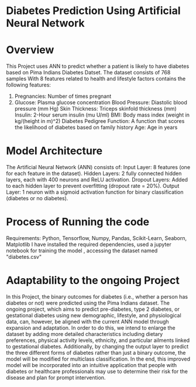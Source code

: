 # Diabetes Prediction Using Artificial Neural Network

# Overview
This Project uses ANN to predict whether a patient is likely to have diabetes based on Pima Indians Diabetes Datset.
The dataset consists of 768 samples With 8 features related to 
health and lifestyle factors contains the following features:
1. Pregnancies: Number of times pregnant
2. Glucose: Plasma glucose concentration
Blood Pressure: Diastolic blood pressure (mm Hg)
Skin Thickness: Triceps skinfold thickness (mm)
Insulin: 2-Hour serum insulin (mu U/ml)
BMI: Body mass index (weight in kg/(height in m)^2)
Diabetes Pedigree Function: A function that scores the likelihood of diabetes based on family history
Age: Age in years

# Model Architecture
The Artificial Neural Network (ANN) consists of:
Input Layer: 8 features (one for each feature in the dataset).
Hidden Layers: 2 fully connected hidden layers, each with 400 neurons and ReLU activation.
Dropout Layers: Added to each hidden layer to prevent overfitting (dropout rate = 20%).
Output Layer: 1 neuron with a sigmoid activation function for binary classification (diabetes or no diabetes).

# Process of Running the code
Requirements: Python, Tensorflow, Numpy, Pandas, Scikit-Learn, Seaborn, Matplotlib
I have installed the required dependencies, used a jupyter notebook for training the model , accessing the dataset named "diabetes.csv"

# Adaptability to the ongoing Project
In this Project, the binary outcomes for diabetes (i.e., whether a person has diabetes or not) were predicted using the Pima Indians dataset. 
The ongoing project, which aims to predict pre-diabetes, type 2 diabetes, or gestational diabetes using new demographic, lifestyle, and physiological data, can, however, be aligned with the current ANN model through expansion and adaptation. 
In order to do this, we intend to enlarge the dataset by adding more detailed characteristics including dietary preferences, physical activity levels, ethnicity, and particular ailments linked to gestational diabetes. 
Additionally, by changing the output layer to predict the three different forms of diabetes rather than just a binary outcome, the model will be modified for multiclass classification. 
In the end, this improved model will be incorporated into an intuitive application that people with diabetes or healthcare professionals may use to determine their risk for the disease and plan for prompt intervention.

